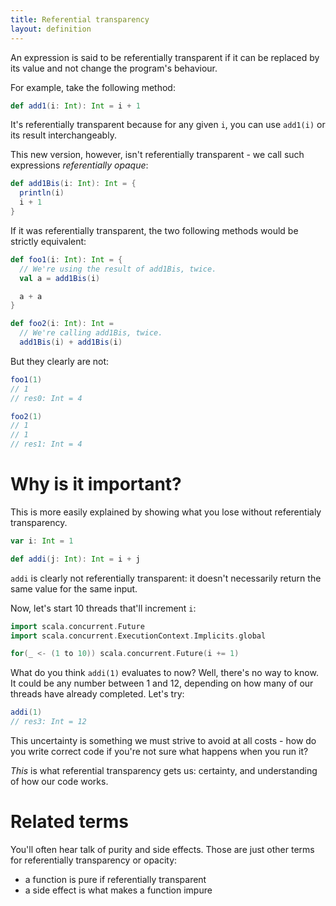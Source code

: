 ```yaml
---
title: Referential transparency
layout: definition
---
```


An expression is said to be referentially transparent if it can be replaced by its value and not change the program's behaviour.

For example, take the following method:

```scala
def add1(i: Int): Int = i + 1
```

It's referentially transparent because for any given `i`, you can use `add1(i)` or its result interchangeably.

This new version, however, isn't referentially transparent - we call such expressions _referentially opaque_:

```scala
def add1Bis(i: Int): Int = {
  println(i)
  i + 1
}
```

If it was referentially transparent, the two following methods would be strictly equivalent:

```scala
def foo1(i: Int): Int = {
  // We're using the result of add1Bis, twice.
  val a = add1Bis(i)

  a + a
}

def foo2(i: Int): Int =
  // We're calling add1Bis, twice.
  add1Bis(i) + add1Bis(i)
```

But they clearly are not:

```scala
foo1(1)
// 1
// res0: Int = 4

foo2(1)
// 1
// 1
// res1: Int = 4
```

# Why is it important?

This is more easily explained by showing what you lose without referentialy transparency.

```scala
var i: Int = 1

def addi(j: Int): Int = i + j
```

`addi` is clearly not referentially transparent: it doesn't necessarily return the same value for the same input.

Now, let's start 10 threads that'll increment `i`:

```scala
import scala.concurrent.Future
import scala.concurrent.ExecutionContext.Implicits.global

for(_ <- (1 to 10)) scala.concurrent.Future(i += 1)
```

What do you think `addi(1)` evaluates to now? Well, there's no way to know. It could be any number between 1 and 12, depending on how many of our threads have already completed. Let's try:

```scala
addi(1)
// res3: Int = 12
```

This uncertainty is something we must strive to avoid at all costs - how do you write correct code if you're not sure what happens when you run it?

*This* is what referential transparency gets us: certainty, and understanding of how our code works.


# Related terms

You'll often hear talk of purity and side effects. Those are just other terms for referentially transparency or opacity:
* a function is pure if referentially transparent
* a side effect is what makes a function impure
